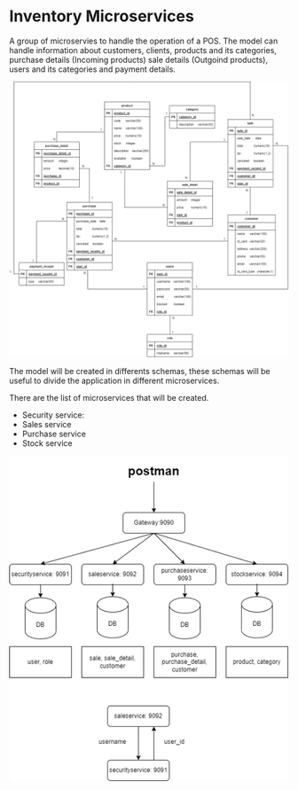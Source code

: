 
# Inventory Microservices

A group of microservies to handle the operation of a POS.
The model can handle information about customers, clients, products and its categories, purchase details (Incoming products) sale details (Outgoind products), users and its categories and payment details.

![Data model](Database_inventory_Model.drawio.png "Data Model")


The model will be created in differents schemas, these schemas will be useful to divide the application in different microservices.

There are the list of microservices that will be created.
- Security service:
- Sales service
- Purchase service
- Stock service

![Microservices](Database_inventory_Microservices.drawio.png "Microservices")
